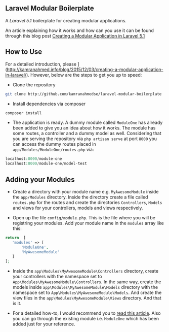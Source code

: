 ## Laravel Modular Boilerplate

A *Laravel 5.1* boilerplate for creating modular applications. 

An article explaining how it works and how can you use it can be found through this blog post [Creating a Modular Application in Laravel 5.1](http://kamranahmed.info/blog/2015/12/03/creating-a-modular-application-in-laravel/)

## How to Use
For a detailed introduction, please ](http://kamranahmed.info/blog/2015/12/03/creating-a-modular-application-in-laravel/). However, below are the steps to get you up to speed:

- Clone the repository 

```bash
git clone http://github.com/kamranahmedse/laravel-modular-boilerplate
```

- Install dependencies via composer

```bash
composer install
```

- The application is ready. A dummy module called `ModuleOne` has already been added to give you an idea about how it works. The module has some routes, a controller and a dummy model as well. Considering that you are serving the repository via `php artisan serve` at port `8000` you can access the dummy routes placed in `app/Modules/ModuleOne/routes.php` via:

```php
localhost:8000/module-one
localhost:8000/module-one/model-test
``` 

## Adding your Modules
- Create a directory with your module name e.g. `MyAwesomeModule` inside the `app/Modules` directory. Inside the directory create a file called `routes.php` for the routes and create the directories `Controllers`, `Models` and views for your controllers, models and views respectively.

- Open up the file `config/module.php`. This is the file where you will be registring your modules. Add your module name in the `modules` array like this:

```php
return  [
   'modules' => [
       'ModuleOne',
       'MyAwesomeModule'
   ]
];
```

- Inside the `app\Modules\MyAwesomeModule\Controllers` directory, create your controllers with the namespace set to `App\Modules\MyAwesomeModule\Controllers`. In the same way, create the models inside `app\Modules\MyAwesomeModule\Models` directory with the namespace set to `App\Modules\MyAwesomeModule\Models`. And create the view files in the `app\Modules\MyAwesomeModule\Views` directory. And that is it.

- For a detailed how-to, I would recommend you to [read this article](http://kamranahmed.info/blog/2015/12/03/creating-a-modular-application-in-laravel/). Also you can go through the existing module i.e. `ModuleOne` which has been added just for your reference.



